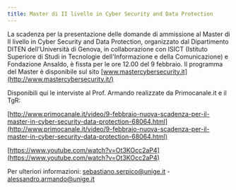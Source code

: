 ```yaml
---
title: Master di II livello in Cyber Security and Data Protection
---
```


La scadenza per la presentazione delle domande di ammissione al Master di II livello in Cyber Security and Data Protection, organizzato dal Dipartimento DITEN dell'Università di Genova, in collaborazione con ISICT (Istituto Superiore di Studi in Tecnologie dell'Informazione e della Comunicazione) e Fondazione Ansaldo, è fissta per le ore 12.00 del 9 febbraio. Il programma del Master è disponibile sul sito [www.mastercybersecurity.it](http://www.mastercybersecurity.it/)

Disponibili qui le interviste al Prof. Armando realizzate da Primocanale.it e il TgR: 

[http://www.primocanale.it/video/9-febbraio-nuova-scadenza-per-il-master-in-cyber-security-data-protection-68064.html](http://www.primocanale.it/video/9-febbraio-nuova-scadenza-per-il-master-in-cyber-security-data-protection-68064.html)

[https://www.youtube.com/watch?v=Ot3KOcc2aP4](https://www.youtube.com/watch?v=Ot3KOcc2aP4)

Per ulteriori informazioni: [sebastiano.serpico@unige.it](mailto:sebastiano.serpico@unige.it) - [alessandro.armando@unige.it](mailto:alessandro.armando@unige.it)